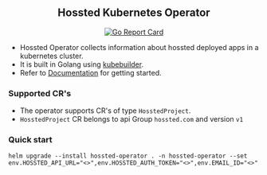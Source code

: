 <h2 align="center">
  <br>
  Hossted Kubernetes Operator
</h2>

<div align="center">

[![Go Report Card](https://goreportcard.com/badge/github.com/hossted/hossted-operator)](https://goreportcard.com/report/github.com/hossted/hossted-operator)

</div>

- Hossted Operator collects information about hossted deployed apps in a kubernetes cluster.
- It is built in Golang using [kubebuilder](https://github.com/kubernetes-sigs/kubebuilder).
- Refer to [Documentation](./docs/README.md) for getting started.

### Supported CR's

- The operator supports CR's of type ```HosstedProject```.
- ```HosstedProject``` CR belongs to api Group ```hossted.com``` and version ```v1```

### Quick start
```helm upgrade --install hossted-operator . -n hossted-operator --set env.HOSSTED_API_URL="<>",env.HOSSTED_AUTH_TOKEN="<>",env.EMAIL_ID="<>" ```
